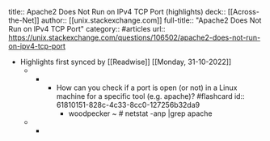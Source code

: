 title:: Apache2 Does Not Run on IPv4 TCP Port (highlights)
deck:: [[Across-the-Net]]
author:: [[unix.stackexchange.com]]
full-title:: "Apache2 Does Not Run on IPv4 TCP Port"
category:: #articles
url:: https://unix.stackexchange.com/questions/106502/apache2-does-not-run-on-ipv4-tcp-port

- Highlights first synced by [[Readwise]] [[Monday, 31-10-2022]]
	- -
		- How can you check if a port is open (or not) in a Linux machine for a specific tool (e.g. apache)? #flashcard
		  id:: 61810151-828c-4c33-8cc0-127256b32da9
			- woodpecker ~ # netstat -anp |grep apache
	- -